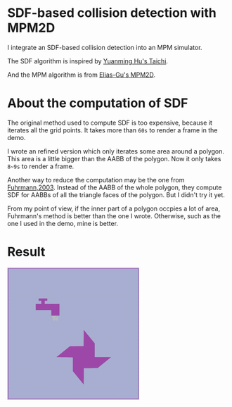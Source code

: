 # SDF-based collision detection with MPM2D
I integrate an SDF-based collision detection into an MPM simulator.

The SDF algorithm is inspired by [Yuanming Hu's Taichi](https://github.com/yuanming-hu/taichi).

And the MPM algorithm is from [Elias-Gu's MPM2D](https://github.com/Elias-Gu/MPM2D).

# About the computation of SDF
The original method used to compute SDF is too expensive, because it iterates all the grid points.
It takes more than `60s` to render a frame in the demo.

I wrote an refined version which only iterates some area around a polygon.
This area is a little bigger than the AABB of the polygon.
Now it only takes `8~9s` to render a frame. 

Another way to reduce the computation may be the one from [Fuhrmann,2003](https://pdfs.semanticscholar.org/ec41/48aed023dfe1ba6f42a198613800fe29ae37.pdf).
Instead of the AABB of the whole polygon,
they compute SDF for AABBs of all the triangle faces of the polygon.
But I didn't try it yet.

From my point of view,
if the inner part of a polygon occpies a lot of area,
Fuhrmann's method is better than the one I wrote.
Otherwise, such as the one I used in the demo, mine is better.

# Result
![result](./video/output.gif)
